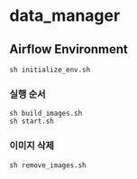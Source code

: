 # data_manager

## Airflow Environment

```
sh initialize_env.sh
```

### 실행 순서

```
sh build_images.sh
sh start.sh
```

### 이미지 삭제

```
sh remove_images.sh
```
